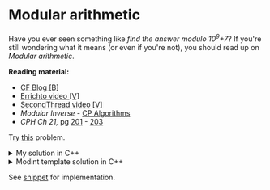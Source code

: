 # Modular arithmetic
Have you ever seen something like *find the answer modulo 10<sup>9</sup>+7*?  If you're still wondering what it means (or even if you're not), you should read up on *Modular arithmetic*.

**Reading material:**
* [CF Blog [B]](https://codeforces.com/blog/entry/72527)
* [Errichto video [V]](https://www.youtube.com/watch?v=-OPohCQqi_E)
* [SecondThread video [V]](https://www.youtube.com/watch?v=KfTcd0dg0DI)
* *Modular Inverse* - [CP Algorithms](https://cp-algorithms.com/algebra/module-inverse.html)
* *CPH Ch 21,* pg [201](https://cses.fi/book/book.pdf#page=211) - [203](https://cses.fi/book/book.pdf#page=213)

Try [this](https://open.kattis.com/problems/modulararithmetic) problem.

<details>
  <summary>My solution in C++</summary>
  
```c++
/**
 🍪 the_hyp0cr1t3
 🍪 09.08.2021 00:32:48
**/
#include <bits/stdc++.h>
using namespace std;

// Using binary exponentiation
  // inv(a) = a^(MOD-2)
  // works only when MOD is prime
  // see Fermat's little theorem
int64_t expo(int64_t a, int64_t b, int64_t MOD) {      // a^b % MOD
    int64_t res = 1;
    a %= MOD;
    while(b > 0) {
        if(b & 1) res = res * a % MOD;
        a = a * a % MOD;
        b >>= 1;
    }
    return res;
}


// Using Extended Euclidean algorithm
  // inv(a, MOD) = -(MOD/a) * inv(MOD, a) % MOD
  // Proof := https://cp-algorithms.com/algebra/module-inverse.html#toc-tgt-4
  // works when a and MOD are coprime
int64_t inv(int64_t a, int64_t m) {        // inv(a, MOD)
    a %= m;
    if(a == 1) return 1;
    return m - inv(m, a) * m / a;
}

int main() {
    ios_base::sync_with_stdio(false), cin.tie(nullptr);
    int Q; int64_t MOD;
    while(cin >> MOD >> Q, MOD) {
        while(Q--) {
            int64_t a, b, ans; char op;
            cin >> a >> op >> b;
            a %= MOD;
            b %= MOD;

            bool bad = op == '/' and gcd((int64_t)b, MOD) != 1;

            if(op == '+')
                ans = (a + b) % MOD;
            else if(op == '-')
                ans = ((a - b) % MOD + MOD) % MOD;
            else if(op == '*')
                ans = a * b % MOD;
            else if(!bad)
                ans = a * inv(b, MOD) % MOD;

            if(bad) cout << -1 << '\n';
            else cout << ans << '\n';
        }
    }

} // ~W
```
</details>

<details>
  <summary>Modint template solution in C++</summary>
  
```c++
/**
 🍪 the_hyp0cr1t3
 🍪 09.08.2021 00:32:48
**/
#include <bits/stdc++.h>
using namespace std;

template<const int64_t& MOD>
struct Mint {
    using T = typename decay<decltype(MOD)>::type; T v;
    Mint(int64_t v = 0) { if(v < 0) v = v % MOD + MOD; if(v >= MOD) v %= MOD; this->v = T(v); }
    Mint(uint64_t v) { if (v >= MOD) v %= MOD; this->v = T(v); }
    Mint(int v): Mint(int64_t(v)) {}
    Mint(unsigned v): Mint(uint64_t(v)) {}
    explicit operator int() const { return v; }
    explicit operator int64_t() const { return v; }
    explicit operator uint64_t() const { return v; }
    friend istream& operator>>(istream& in, Mint& m) { int64_t v_; in >> v_; m = Mint(v_); return in; }
    friend ostream& operator<<(ostream& os, const Mint& m) { return os << m.v; }

    static T inv(T a, T m) {
        T g = m, x = 0, y = 1;
        while(a != 0) {
            T q = g / a;
            g %= a; swap(g, a);
            x -= q * y; swap(x, y);
        } return x < 0? x + m : x;
    }

    static unsigned fast_mod(uint64_t x, unsigned m = MOD) {
#if !defined(_WIN32) || defined(_WIN64)
        return unsigned(x % m);
#endif // x must be less than 2^32 * m
        unsigned x_high = unsigned(x >> 32), x_low = unsigned(x), quot, rem;
        asm("divl %4\n" : "=a" (quot), "=d" (rem) : "d" (x_high), "a" (x_low), "r" (m));
        return rem;
    }

    Mint inv() const { return Mint(inv(v, MOD)); }
    Mint operator-() const { return Mint(v? MOD-v : 0); }
    Mint& operator++() { v++; if(v == MOD) v = 0; return *this; }
    Mint& operator--() { if(v == 0) v = MOD; v--; return *this; }
    Mint operator++(int) { Mint a = *this; ++*this; return a; }
    Mint operator--(int) { Mint a = *this; --*this; return a; }
    Mint& operator+=(const Mint& o) { v += o.v; if (v >= MOD) v -= MOD; return *this; }
    Mint& operator-=(const Mint& o) { v -= o.v; if (v < 0) v += MOD; return *this; }
    Mint& operator*=(const Mint& o) { v = fast_mod(uint64_t(v) * o.v); return *this; }
    Mint& operator/=(const Mint& o) { return *this *= o.inv(); }
    friend Mint operator+(const Mint& a, const Mint& b) { return Mint(a) += b; }
    friend Mint operator-(const Mint& a, const Mint& b) { return Mint(a) -= b; }
    friend Mint operator*(const Mint& a, const Mint& b) { return Mint(a) *= b; }
    friend Mint operator/(const Mint& a, const Mint& b) { return Mint(a) /= b; }
    friend bool operator==(const Mint& a, const Mint& b) { return a.v == b.v; }
    friend bool operator!=(const Mint& a, const Mint& b) { return a.v != b.v; }
    friend bool operator<(const Mint& a, const Mint& b) { return a.v < b.v; }
    friend bool operator>(const Mint& a, const Mint& b) { return a.v > b.v; }
    friend bool operator<=(const Mint& a, const Mint& b) { return a.v <= b.v; }
    friend bool operator>=(const Mint& a, const Mint& b) { return a.v >= b.v; }
    Mint operator^(int64_t p) {
        if(p < 0) return inv() ^ -p;
        Mint a = *this, res{1}; while(p > 0) {
            if(p & 1) res *= a;
            p >>= 1; if(p > 0) a *= a;
        } return res;
    }
};

int64_t MOD;
using mint = Mint<MOD>;

int main() {
    ios_base::sync_with_stdio(false), cin.tie(nullptr);
    int Q;
    while(cin >> MOD >> Q, MOD) {
        while(Q--) {
            char op; mint a, b, ans;
            cin >> a >> op >> b;

            bool bad = op == '/' and gcd((int64_t)b, MOD) != 1;

            if(op == '+')
                ans = a + b;
            else if(op == '-')
                ans = a - b;
            else if(op == '*')
                ans = a * b;
            else if(!bad)
                ans = a / b;

            if(bad) cout << -1 << '\n';
            else cout << ans << '\n';
        }
    }

} // ~W
```
</details>
  
See [snippet](../../末%20Snippets/ModInt.cpp) for implementation.
